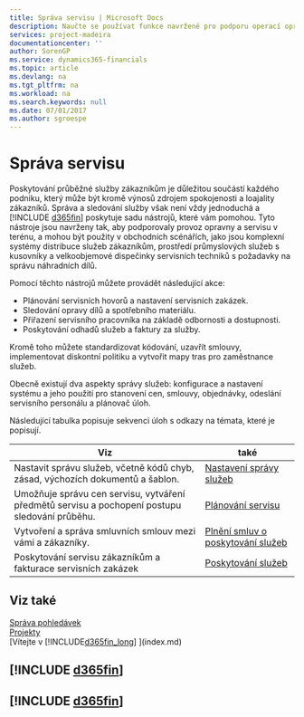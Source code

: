 ```yaml
---
title: Správa servisu | Microsoft Docs
description: Naučte se používat funkce navržené pro podporu operací opravny a služeb mimo ni.
services: project-madeira
documentationcenter: ''
author: SorenGP
ms.service: dynamics365-financials
ms.topic: article
ms.devlang: na
ms.tgt_pltfrm: na
ms.workload: na
ms.search.keywords: null
ms.date: 07/01/2017
ms.author: sgroespe
---
```

# <a name="service-management"></a>Správa servisu
Poskytování průběžné služby zákazníkům je důležitou součástí každého podniku, který může být kromě výnosů zdrojem spokojenosti a loajality zákazníků. Správa a sledování služby však není vždy jednoduchá a [!INCLUDE [d365fin](includes/d365fin_md.md)] poskytuje sadu nástrojů, které vám pomohou. Tyto nástroje jsou navrženy tak, aby podporovaly provoz opravny a servisu v terénu, a mohou být použity v obchodních scénářích, jako jsou komplexní systémy distribuce služeb zákazníkům, prostředí průmyslových služeb s kusovníky a velkoobjemové dispečinky servisních techniků s požadavky na správu náhradních dílů.  

 Pomocí těchto nástrojů můžete provádět následující akce:  

* Plánování servisních hovorů a nastavení servisních zakázek.  
* Sledování opravy dílů a spotřebního materiálu.  
* Přiřazení servisního pracovníka na základě odbornosti a dostupnosti.  
* Poskytování odhadů služeb a faktury za služby.  

Kromě toho můžete standardizovat kódování, uzavřít smlouvy, implementovat diskontní politiku a vytvořit mapy tras pro zaměstnance služeb.  

Obecně existují dva aspekty správy služeb: konfigurace a nastavení systému a jeho použití pro stanovení cen, smlouvy, objednávky, odeslání servisního personálu a plánovač úloh.  

Následující tabulka popisuje sekvenci úloh s odkazy na témata, které je popisují.   

|**Viz**|**také**|  
|------------|-------------|  
|Nastavit správu služeb, včetně kódů chyb, zásad, výchozích dokumentů a šablon.|[Nastavení správy služeb](service-setup-service.md)|  
|Umožňuje správu cen servisu, vytváření předmětů servisu a pochopení postupu sledování průběhu.|[Plánování servisu](service-plan-service.md)|  
|Vytvoření a správa smluvních smlouv mezi vámi a zákazníky.|[Plnění smluv o poskytování služeb](service-fulfill-service-contracts.md)|  
|Poskytování servisu zákazníkům a fakturace servisních zakázek|[Poskytování služeb](service-deliver-service.md)|  

## <a name="see-also"></a>Viz také  
[Správa pohledávek](receivables-manage-receivables.md)<x1 />   
[Projekty](projects-how-create-jobs.md)   
[Vítejte v [!INCLUDE[d365fin_long](includes/d365fin_long_md.md)] ](index.md)

## [!INCLUDE [d365fin](includes/free_trial_md.md)]  
## [!INCLUDE [d365fin](includes/training_link_md.md)]
